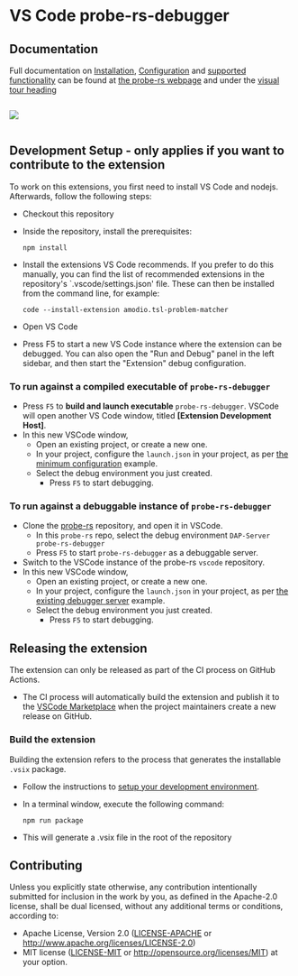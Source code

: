 # VS Code probe-rs-debugger

## Documentation

Full documentation on [Installation](https://probe.rs/docs/tools/vscode/#installation), [Configuration](https://probe.rs/docs/tools/vscode/#usage-and-configuration) and [supported functionality](https://probe.rs/docs/tools/vscode/#current-working-functionality-and-known-limitations)
can be found at [the probe-rs webpage](https://probe.rs/docs/tools/vscode/) and
under the [visual tour
heading](https://probe.rs/docs/tools/vscode/#a-visual-guide-of-implemented-features)

<img style="margin-top: 1em; margin-bottom: 1em; max-width:100%; max-height:100%; width: auto; height: auto;" src="https://probe.rs/img/vscode/probe-rs-debugger.gif" />

## Development Setup - only applies if you want to contribute to the extension

To work on this extensions, you first need to install VS Code and nodejs.
Afterwards, follow the following steps:

* Checkout this repository
* Inside the repository, install the prerequisites:

      npm install

* Install the extensions VS Code recommends. If you prefer to do this manually,
  you can find the list of recommended extensions in the repository's
  `.vscode/settings.json' file. These can then be installed from the command
  line, for example:

      code --install-extension amodio.tsl-problem-matcher

* Open VS Code
* Press F5 to start a new VS Code instance where the extension can be debugged.
  You can also open the "Run and Debug" panel in the left sidebar, and then
  start the "Extension" debug configuration.

### To run against a compiled executable of `probe-rs-debugger`

* Press `F5` to __build and launch executable__ `probe-rs-debugger`. VSCode will
  open another VS Code window, titled __[Extension Development Host]__.
* In this new VSCode window,
  * Open an existing project, or create a new one.
  * In your project, configure the `launch.json` in your project, as per [the minimum configuration](https://probe.rs/docs/tools/vscode/#start-a-debug-session-with-minimum-configuration) example.
  * Select the debug environment you just created.
    * Press `F5` to start debugging.

### To run against a debuggable instance of `probe-rs-debugger`

* Clone the [probe-rs](https://github.com/probe-rs/probe-rs.git) repository, and
  open it in VSCode.
  * In this `probe-rs` repo, select the debug environment `DAP-Server
    probe-rs-debugger`
  * Press `F5` to start `probe-rs-debugger` as a debuggable server.
* Switch to the VSCode instance of the probe-rs `vscode` repository.
* In this new VSCode window,
  * Open an existing project, or create a new one.
  * In your project, configure the `launch.json` in your project, as per [the existing debugger server](https://probe.rs/docs/tools/vscode/#using-to-an-existing-probe-rs-debugger-server) example.
  * Select the debug environment you just created.
    * Press `F5` to start debugging.

## Releasing the extension

The extension can only be released as part of the CI process on GitHub Actions.
- The CI process will automatically build the extension and publish it to the
  [VSCode Marketplace](https://marketplace.visualstudio.com/items?itemName=probe-rs.probe-rs-debugger)
  when the project maintainers create a new release on GitHub.

### Build the extension

Building the extension refers to the process that generates the installable
`.vsix` package.

* Follow the instructions to [setup your development
  environment](#development-setup).
* In a terminal window, execute the following command:

      npm run package

* This will generate a .vsix file in the root of the repository

## Contributing

Unless you explicitly state otherwise, any contribution intentionally submitted
for inclusion in the work by you, as defined in the Apache-2.0 license, shall
be dual licensed, without any additional terms or conditions, according to:
 * Apache License, Version 2.0 ([LICENSE-APACHE](LICENSE-APACHE) or
   http://www.apache.org/licenses/LICENSE-2.0)
 * MIT license ([LICENSE-MIT](LICENSE-MIT) or
   http://opensource.org/licenses/MIT) at your option.
